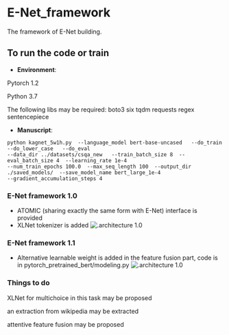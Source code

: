 # E-Net_framework
The framework of E-Net building.

## To run the code or train
* **Environment**:

Pytorch 1.2

Python 3.7

The following libs may be required:
boto3 six tqdm requests regex sentencepiece

* **Manuscript**:
````
python kagnet_5w1h.py  --language_model bert-base-uncased   --do_train  --do_lower_case   --do_eval 
--data_dir ../datasets/csqa_new   --train_batch_size 8  --eval_batch_size 4  --learning_rate 1e-4  
--num_train_epochs 100.0  --max_seq_length 100  --output_dir ./saved_models/  --save_model_name bert_large_1e-4    
--gradient_accumulation_steps 4
````


### E-Net framework 1.0
* ATOMIC (sharing exactly the same form with E-Net) interface is provided
* XLNet tokenizer is added
![.architecture 1.0](https://github.com/gogowhy/ENet_framework/blob/master/images/enet1_0.jpg)

### E-Net framework 1.1
* Alternative learnable weight is added in the feature fusion part, code is in pytorch_pretrained_bert/modeling.py
![.architecture 1.0](https://github.com/gogowhy/ENet_framework/blob/master/images/enet1_1.jpg)

### Things to do

XLNet for multichoice in this task may be proposed 

an extraction from wikipedia may be extracted

attentive feature fusion may be proposed
